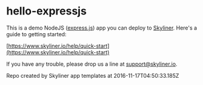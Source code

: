 # hello-expressjs

This is a demo NodeJS ([express.js](https://expressjs.com/)) app you can deploy to [Skyliner](https://www.skyliner.io). Here's a guide to getting started:

[https://www.skyliner.io/help/quick-start](https://www.skyliner.io/help/quick-start)

If you have any trouble, please drop us a line at [support@skyliner.io](mailto:support@skyliner.io?Subject=Help%20with%20hello-expressjs).

Repo created by Skyliner app templates at 2016-11-17T04:50:33.185Z